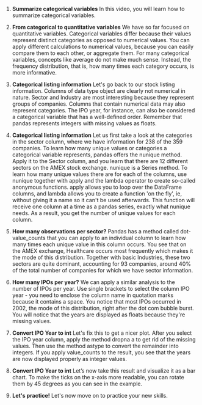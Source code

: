 1. **Summarize categorical variables**
In this video, you will learn how to summarize categorical variables.

2. **From categorical to quantitative variables**
We have so far focused on quantitative variables. Categorical variables differ because their values represent distinct categories as opposed to numerical values. You can apply different calculations to numerical values, because you can easily compare them to each other, or aggregate them. For many categorical variables, concepts like average do not make much sense. Instead, the frequency distribution, that is, how many times each category occurs, is more informative.

3. **Categorical listing information**
Let's go back to our stock listing information. Columns of data type object are clearly not numerical in nature. Sector and Industry are most interesting because they represent groups of companies. Columns that contain numerical data may also represent categories. The IPO year, for instance, can also be considered a categorical variable that has a well-defined order. Remember that pandas represents integers with missing values as floats.

4. **Categorical listing information**
Let us first take a look at the categories in the sector column, where we have information for 238 of the 359 companies. To learn how many unique values or categories a categorical variable represents, pandas offers the nunique method. Apply it to the Sector column, and you learn that there are 12 different sectors on the AMEX stock exchange. nunique is a Series method. To learn how many unique values there are for each of the columns, use nunique together with apply and the lambda operator to create so-called anonymous functions. apply allows you to loop over the DataFrame columns, and lambda allows you to create a function 'on the fly', ie, without giving it a name so it can't be used afterwards. This function will receive one column at a time as a pandas series, exactly what nunique needs. As a result, you get the number of unique values for each column.

5. **How many observations per sector?**
Pandas has a method called dot-value_counts that you can apply to an individual column to learn how many times each unique value in this column occurs. You see that on the AMEX exchange, Healthcare occurs most frequently which makes it the mode of this distribution. Together with basic Industries, these two sectors are quite dominant, accounting for 93 companies, around 40% of the total number of companies for which we have sector information.

6. **How many IPOs per year?**
We can apply a similar analysis to the number of IPOs per year. Use single brackets to select the column IPO year - you need to enclose the column name in quotation marks because it contains a space. You notice that most IPOs occurred in 2002, the mode of this distribution, right after the dot com bubble burst. You will notice that the years are displayed as floats because they're missing values.

7. **Convert IPO Year to int**
Let's fix this to get a nicer plot. After you select the IPO year column, apply the method dropna a to get rid of the missing values. Then use the method astype to convert the remainder into integers. If you apply value_counts to the result, you see that the years are now displayed properly as integer values.

8. **Convert IPO Year to int**
Let’s now take this result and visualize it as a bar chart. To make the ticks on the x-axis more readable, you can rotate them by 45 degrees as you can see in the example.

9. **Let's practice!**
Let's now move on to practice your new skills.